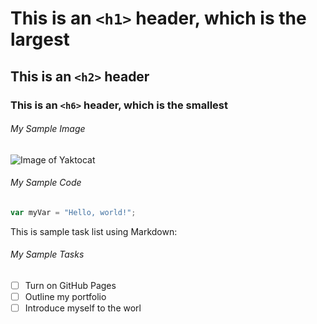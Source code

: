 # This is an `<h1>` header, which is the largest

## This is an `<h2>` header

### This is an `<h6>` header, which is the smallest

###### My Sample Image

![Image of Yaktocat](https://octodex.github.com/images/yaktocat.png)


###### My Sample Code

``` javascript
var myVar = "Hello, world!";
```


This is sample task list using Markdown:

###### My Sample Tasks

- [ ] Turn on GitHub Pages
- [ ] Outline my portfolio
- [ ] Introduce myself to the worl
